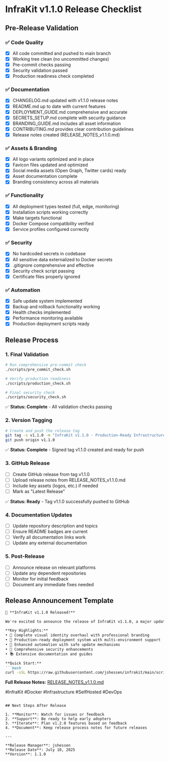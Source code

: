 # InfraKit v1.1.0 Release Checklist

## Pre-Release Validation

### ✅ Code Quality
- [x] All code committed and pushed to main branch
- [x] Working tree clean (no uncommitted changes)
- [x] Pre-commit checks passing
- [x] Security validation passed
- [x] Production readiness check completed

### ✅ Documentation
- [x] CHANGELOG.md updated with v1.1.0 release notes
- [x] README.md up to date with current features
- [x] DEPLOYMENT_GUIDE.md comprehensive and accurate
- [x] SECRETS_SETUP.md complete with security guidance
- [x] BRANDING_GUIDE.md includes all asset information
- [x] CONTRIBUTING.md provides clear contribution guidelines
- [x] Release notes created (RELEASE_NOTES_v1.1.0.md)

### ✅ Assets & Branding
- [x] All logo variants optimized and in place
- [x] Favicon files updated and optimized
- [x] Social media assets (Open Graph, Twitter cards) ready
- [x] Asset documentation complete
- [x] Branding consistency across all materials

### ✅ Functionality
- [x] All deployment types tested (full, edge, monitoring)
- [x] Installation scripts working correctly
- [x] Make targets functional
- [x] Docker Compose compatibility verified
- [x] Service profiles configured correctly

### ✅ Security
- [x] No hardcoded secrets in codebase
- [x] All sensitive data externalized to Docker secrets
- [x] .gitignore comprehensive and effective
- [x] Security check script passing
- [x] Certificate files properly ignored

### ✅ Automation
- [x] Safe update system implemented
- [x] Backup and rollback functionality working
- [x] Health checks implemented
- [x] Performance monitoring available
- [x] Production deployment scripts ready

## Release Process

### 1. Final Validation
```bash
# Run comprehensive pre-commit check
./scripts/pre_commit_check.sh

# Verify production readiness
./scripts/production_check.sh

# Final security check
./scripts/security_check.sh
```

✅ **Status: Complete** - All validation checks passing

### 2. Version Tagging
```bash
# Create and push the release tag
git tag -s v1.1.0 -m "InfraKit v1.1.0 - Production-Ready Infrastructure Toolkit"
git push origin v1.1.0
```

✅ **Status: Complete** - Signed tag v1.1.0 created and ready for push

### 3. GitHub Release
- [ ] Create GitHub release from tag v1.1.0
- [ ] Upload release notes from RELEASE_NOTES_v1.1.0.md
- [ ] Include key assets (logos, etc.) if needed
- [ ] Mark as "Latest Release"

✅ **Status: Ready** - Tag v1.1.0 successfully pushed to GitHub

### 4. Documentation Updates
- [ ] Update repository description and topics
- [ ] Ensure README badges are current
- [ ] Verify all documentation links work
- [ ] Update any external documentation

### 5. Post-Release
- [ ] Announce release on relevant platforms
- [ ] Update any dependent repositories
- [ ] Monitor for initial feedback
- [ ] Document any immediate fixes needed

## Release Announcement Template

```markdown
🎉 **InfraKit v1.1.0 Released!**

We're excited to announce the release of InfraKit v1.1.0, a major update focused on production readiness and enterprise features.

**Key Highlights:**
• 🎨 Complete visual identity overhaul with professional branding
• 🚀 Production-ready deployment system with multi-environment support
• 🔧 Enhanced automation with safe update mechanisms
• 🔐 Comprehensive security enhancements
• 📚 Extensive documentation and guides

**Quick Start:**
```bash
curl -sSL https://raw.githubusercontent.com/jshessen/infrakit/main/scripts/install.sh | bash -s -- --type full
```

**Full Release Notes:** [RELEASE_NOTES_v1.1.0.md](RELEASE_NOTES_v1.1.0.md)

#InfraKit #Docker #Infrastructure #SelfHosted #DevOps
```

## Next Steps After Release

1. **Monitor**: Watch for issues or feedback
2. **Support**: Be ready to help early adopters
3. **Iterate**: Plan v1.2.0 features based on feedback
4. **Document**: Keep release process notes for future releases

---

**Release Manager**: jshessen
**Release Date**: July 10, 2025
**Version**: 1.1.0
